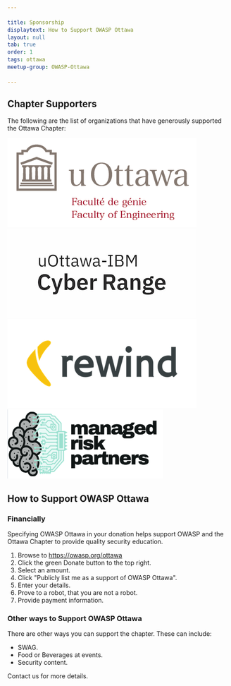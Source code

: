 ```yaml
---

title: Sponsorship
displaytext: How to Support OWASP Ottawa
layout: null
tab: true
order: 1
tags: ottawa
meetup-group: OWASP-Ottawa

---
```


## Chapter Supporters

The following are the list of organizations that have generously supported the Ottawa Chapter:

![UofO Logo](assets/images/UofOEngineeringLogo.png) ![Cyber Range Logo](assets/images/uOttawa-IBM_Cyber_Range_logotype_sm_pos_CMYK.jpg) ![Rewind Logo](assets/images/rewindlogo.png) ![Managed Risk Logo](assets/images/managed-risk-whitebkgrnd.png)


## How to Support OWASP Ottawa

### Financially

Specifying OWASP Ottawa in your donation helps support OWASP and the Ottawa Chapter to provide quality security education.

1. Browse to https://owasp.org/ottawa
2. Click the green Donate button to the top right.
3. Select an amount.
4. Click "Publicly list me as a support of OWASP Ottawa".
5. Enter your details.
6. Prove to a robot, that you are not a robot.
7. Provide payment information.

### Other ways to Support OWASP Ottawa

There are other ways you can support the chapter. These can include:

- SWAG.
- Food or Beverages at events.
- Security content.

Contact us for more details.
